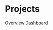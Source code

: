 # Projects
[Overview Dashboard](https://public.tableau.com/app/profile/aditi.jain1423/viz/OverviewDashboard_17259952716290/Dashboard1?publish=yes)
